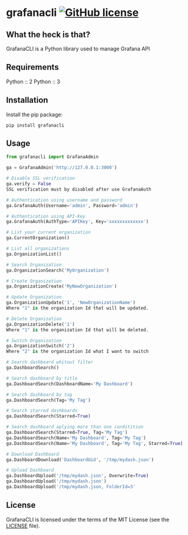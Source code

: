 # grafanacli [![GitHub license](https://img.shields.io/github/license/m0nhawk/grafana_api.svg?style=flat-square)](https://github.com/JeferCatarina/grafanacli/blob/master/LICENSE) 

## What the heck is that?

GrafanaCLI is a Python library used to manage Grafana API

## Requirements

Python :: 2
Python :: 3

## Installation

Install the pip package:

```
pip install grafanacli
```

## Usage

```python
from grafanacli import GrafanaAdmin

ga = GrafanaAdmin('http://127.0.0.1:3000')

# Disable SSL verification
ga.verify = False
SSL verification must by disabled after use GrafanaAuth

# Authentication using username and password
ga.GrafanaAuth(Username='admin', Password='admin')

# Authentication using API-Key
ga.GrafanaAuth(AuthType='APIKey', Key='xxxxxxxxxxxxx')

# List your current organization
ga.CurrentOrganization()

# List all organizations
ga.OrganizationList()

# Search Organization
ga.OrganizationSearch('MyOrganization')

# Create Organization
ga.OrganizationCreate('MyNewOrganization')

# Update Organization
ga.OrganizationUpdate('1', 'NewOrganizationName')
Where "1" is the organization Id that will be updated.

# Delete Organization
ga.OrganizationDelete('1')
Where "1" is the organization Id that will be deleted.

# Switch Organization
ga.OrganizationSwitch('2')
Where "2" is the organization Id what I want to switch

# Search dashboard whitout filter
ga.DashboardSearch()

# Search dashboard by title
ga.DashboardSearch(DashboardName='My Dashboard')

# Search dashboard by tag
ga.DashboardSearch(Tag='My Tag')

# Search starred dashboards
ga.DashboardSearch(Starred=True)

# Search dashboard aplying more than one conditition
ga.DashboardSearch(Starred=True, Tag='My Tag')
ga.DashboardSearch(Name='My Dashboard', Tag='My Tag')
ga.DashboardSearch(Name='My Dashboard', Tag='My Tag', Starred=True)

# Download Dashboard
ga.DashboardDownload('DashboardUid', '/tmp/mydash.json')

# Upload Dashboard
ga.DashboardUpload('/tmp/mydash.json', Overwrite=True)
ga.DashboardUpload('/tmp/mydash.json')
ga.DashboardUpload('/tmp/mydash.json, FolderId=3'

```

## License

GrafanaCLI is licensed under the terms of the MIT License (see the
[LICENSE](LICENSE) file).